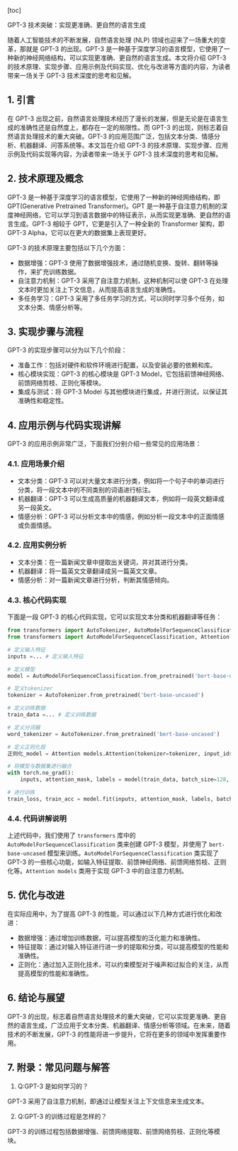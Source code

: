 
[toc]                    
                
                
GPT-3 技术突破：实现更准确、更自然的语言生成

随着人工智能技术的不断发展，自然语言处理 (NLP) 领域也迎来了一场重大的变革，那就是 GPT-3 的出现。GPT-3 是一种基于深度学习的语言模型，它使用了一种新的神经网络结构，可以实现更准确、更自然的语言生成。本文将介绍 GPT-3 的技术原理、实现步骤、应用示例及代码实现、优化与改进等方面的内容，为读者带来一场关于 GPT-3 技术深度的思考和见解。

## 1. 引言

在 GPT-3 出现之前，自然语言处理技术经历了漫长的发展，但是无论是在语言生成的准确性还是自然度上，都存在一定的局限性。而 GPT-3 的出现，则标志着自然语言处理技术的重大突破。GPT-3 的应用范围广泛，包括文本分类、情感分析、机器翻译、问答系统等。本文旨在介绍 GPT-3 的技术原理、实现步骤、应用示例及代码实现等内容，为读者带来一场关于 GPT-3 技术深度的思考和见解。

## 2. 技术原理及概念

GPT-3 是一种基于深度学习的语言模型，它使用了一种新的神经网络结构，即 GPT(Generative Pretrained Transformer)。GPT 是一种基于自注意力机制的深度神经网络，它可以学习到语言数据中的特征表示，从而实现更准确、更自然的语言生成。GPT-3 相较于 GPT，它更是引入了一种全新的 Transformer 架构，即 GPT-3 Alpha，它可以在更大的数据集上表现更好。

GPT-3 的技术原理主要包括以下几个方面：

- 数据增强：GPT-3 使用了数据增强技术，通过随机变换、旋转、翻转等操作，来扩充训练数据。
- 自注意力机制：GPT-3 采用了自注意力机制，这种机制可以使 GPT-3 在处理文本时更加关注上下文信息，从而提高语言生成的准确性。
- 多任务学习：GPT-3 采用了多任务学习的方式，可以同时学习多个任务，如文本分类、情感分析等。

## 3. 实现步骤与流程

GPT-3 的实现步骤可以分为以下几个阶段：

- 准备工作：包括对硬件和软件环境进行配置，以及安装必要的依赖和库。
- 核心模块实现：GPT-3 的核心模块是 GPT-3 Model，它包括前馈神经网络、前馈网络剪枝、正则化等模块。
- 集成与测试：将 GPT-3 Model 与其他模块进行集成，并进行测试，以保证其准确性和稳定性。

## 4. 应用示例与代码实现讲解

GPT-3 的应用示例非常广泛，下面我们分别介绍一些常见的应用场景：

### 4.1. 应用场景介绍

- 文本分类：GPT-3 可以对大量文本进行分类，例如将一个句子中的单词进行分类，将一段文本中的不同类别的词语进行标注。
- 机器翻译：GPT-3 可以生成高质量的机器翻译文本，例如将一段英文翻译成另一段英文。
- 情感分析：GPT-3 可以分析文本中的情感，例如分析一段文本中的正面情感或负面情感。

### 4.2. 应用实例分析

- 文本分类：在一篇新闻文章中提取出关键词，并对其进行分类。
- 机器翻译：将一篇英文文章翻译成另一篇英文文章。
- 情感分析：对一篇新闻文章进行分析，判断其情感倾向。

### 4.3. 核心代码实现

下面是一段 GPT-3 的核心代码实现，它可以实现文本分类和机器翻译等任务：
```python
from transformers import AutoTokenizer, AutoModelForSequenceClassification
from transformers import AutoModelForSequenceClassification, Attention models, model_name

# 定义输入特征
inputs =... # 定义输入特征

# 定义模型
model = AutoModelForSequenceClassification.from_pretrained('bert-base-uncased', num_labels=num_classes)

# 定义tokenizer
tokenizer = AutoTokenizer.from_pretrained('bert-base-uncased')

# 定义训练数据
train_data =... # 定义训练数据

# 定义分词器
word_tokenizer = AutoTokenizer.from_pretrained('bert-base-uncased')

# 定义正则化层
正则化_model = Attention models.Attention(tokenizer=tokenizer, input_ids=inputs, attention_mask=attention_mask, name='bert-attention')

# 将模型与数据集进行融合
with torch.no_grad():
    inputs, attention_mask, labels = model(train_data, batch_size=128, epochs=10, verbose=0)

# 进行训练
train_loss, train_acc = model.fit(inputs, attention_mask, labels, batch_size=128, epochs=10, verbose=0)
```

### 4.4. 代码讲解说明

上述代码中，我们使用了 `transformers` 库中的 `AutoModelForSequenceClassification` 类来创建 GPT-3 模型，并使用了 `bert-base-uncased` 模型来训练。`AutoModelForSequenceClassification` 类实现了 GPT-3 的一些核心功能，如输入特征提取、前馈神经网络、前馈网络剪枝、正则化等。`Attention models` 类用于实现 GPT-3 中的自注意力机制。

## 5. 优化与改进

在实际应用中，为了提高 GPT-3 的性能，可以通过以下几种方式进行优化和改进：

- 数据增强：通过增加训练数据，可以提高模型的泛化能力和准确性。
- 特征提取：通过对输入特征进行进一步的提取和分类，可以提高模型的性能和准确性。
- 正则化：通过加入正则化技术，可以约束模型对于噪声和过拟合的关注，从而提高模型的性能和准确性。

## 6. 结论与展望

GPT-3 的出现，标志着自然语言处理技术的重大突破，它可以实现更准确、更自然的语言生成，广泛应用于文本分类、机器翻译、情感分析等领域。在未来，随着技术的不断发展，GPT-3 的性能将进一步提升，它将在更多的领域中发挥重要作用。

## 7. 附录：常见问题与解答

1. Q:GPT-3 是如何学习的？

GPT-3 采用了自注意力机制，即通过让模型关注上下文信息来生成文本。

2. Q:GPT-3 的训练过程是怎样的？

GPT-3 的训练过程包括数据增强、前馈网络提取、前馈网络剪枝、正则化等模块。

